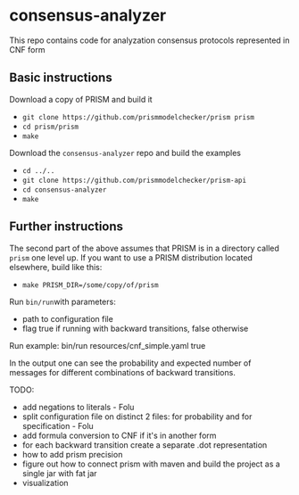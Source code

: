 # consensus-analyzer

This repo contains code for analyzation consensus protocols represented in CNF form

## Basic instructions

Download a copy of PRISM and build it

* ``git clone https://github.com/prismmodelchecker/prism prism``
* ``cd prism/prism``
* ``make``


Download the ``consensus-analyzer`` repo and build the examples

* ``cd ../..``
* ``git clone https://github.com/prismmodelchecker/prism-api``
* ``cd consensus-analyzer``
* ``make``

## Further instructions

The second part of the above assumes that PRISM is in a directory called ``prism`` one level up.
If you want to use a PRISM distribution located elsewhere, build like this:

* ``make PRISM_DIR=/some/copy/of/prism``

Run ``bin/run``with parameters: 
* path to configuration file
* flag true if running with backward transitions, false otherwise

Run example: bin/run resources/cnf_simple.yaml true

In the output one can see the probability and expected number of messages for different combinations of backward transitions.

TODO:
* add negations to literals - Folu
* split configuration file on distinct 2 files: for probability and for specification - Folu
* add formula conversion to CNF if it's in another form
* for each backward transition create a separate .dot representation
* how to add prism precision
* figure out how to connect prism with maven and build the project as a single jar with fat jar
* visualization